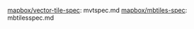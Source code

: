 [mapbox/vector-tile-spec](https://github.com/mapbox/vector-tile-spec/blob/master/LICENSE): mvtspec.md
[mapbox/mbtiles-spec](https://github.com/mapbox/mbtiles-spec/blob/master/LICENSE): mbtilesspec.md
